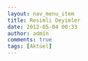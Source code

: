 ```yaml
---
layout: nav_menu_item
title: Resimli Deyimler
date: 2012-05-04 00:33
author: admin
comments: true
tags: [Aktüel]
---
```


